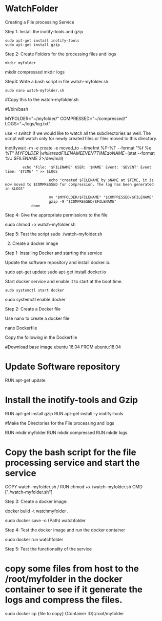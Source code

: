 # WatchFolder
Creating a File processing Service



Step 1:  Install the inotify-tools and gzip

 
	sudo apt-get install inotify-tools 
	sudo apt-get install gzip


Step 2: Create Folders for the processing files and logs

	mkdir myfolder
mkdir compressed
mkdir logs

Step3: Write a bash script in file watch-myfolder.sh

	sudo nano watch-myfolder.sh


#Copy this to the watch-myfolder.sh

#!/bin/bash

MYFOLDER="~/myfolder/"
COMPRESSED="~/compressed/"
LOGS="~/logs/log.txt"

use -r switch if we would like to watch all the subdirectories as well.
The script will watch only for newly created files or files moved to this directory.


inotifywait -m -e create -e moved_to --timefmt %F-%T --format "%f %e %T" $MYFOLDER \
        | while read FILENAME EVENT TIME
                do
			NAME=$(stat --format %U $FILENAME 2>/dev/null) 
        		
			echo "File: '$FILENAME' USER: '$NAME' Event: '$EVENT' Event time: '$TIME' " >> $LOGS

                        echo "created $FILENAME by $NAME at $TIME, it is now moved to $COMPRESSED for compression. The log has been generated in $LOGS"
                        
                        mv "$MYFOLDER/$FILENAME" "$COMPRESSED/$FILENAME"
                        gzip -9 "$COMPRESSED/$FILENAME"
                done



Step 4: Give the appropriate permissions to the file

sudo chmod +x watch-myfolder.sh

Step 5: Test the script
sudo ./watch-myfolder.sh





2. Create a docker image



Step 1: Installing Docker and starting the service

Update the software repository and install docker.io.

sudo apt-get update
sudo apt-get install docker.io

Start docker service and enable it to start at the boot time.

 	sudo systemctl start docker
sudo systemctl enable docker



Step 2: Create a Docker file

Use nano to create a docker file

nano Dockerfile
 
Copy the following in the Dockerfile

#Download base image ubuntu 16.04
FROM ubuntu:18.04
 
# Update Software repository
RUN apt-get update

# Install the inotify-tools and Gzip

RUN apt-get install gzip
RUN apt-get install -y inotify-tools

#Make the Directories for the File processing and logs

 
RUN mkdir myfolder
RUN mkdir compressed
RUN mkdir logs


# Copy the bash script for the file processing service and start the service
COPY watch-myfolder.sh /
RUN chmod +x /watch-myfolder.sh
CMD ["./watch-myfolder.sh"]



Step 3: Create a docker image:

docker build -t watchmyfolder .

sudo docker save -o {Path}  watchfolder


Step 4: Test the docker image and run the docker container

sudo docker run watchfolder

Step 5: Test the functionality of the service

# copy some files from host to the /root/myfolder in the docker container to see if it generate the logs and compress the files.

sudo docker cp {file to copy} {Container ID}:/root/myfolder





